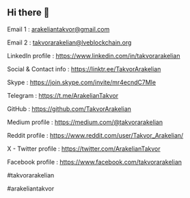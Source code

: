 ## Hi there 👋


Email 1 : arakeliantakvor@gmail.com

Email 2 : takvorarakelian@lveblockchain.org

LinkedIn profile : https://www.linkedin.com/in/takvorarakelian

Social & Contact info : https://linktr.ee/TakvorArakelian

Skype : https://join.skype.com/invite/mr4ecndC7Mle

Telegram : https://t.me/ArakelianTakvor

GitHub : https://github.com/TakvorArakelian

Medium profile : https://medium.com/@takvorarakelian

Reddit profile : https://www.reddit.com/user/Takvor_Arakelian/

X - Twitter profile : https://twitter.com/ArakelianTakvor

Facebook profile : https://www.facebook.com/takvorarakelian

#takvorarakelian

#arakeliantakvor


